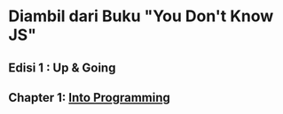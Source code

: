 # Diambil dari Buku "You Don't Know JS"
## Edisi 1 : Up & Going
## Chapter 1: [Into Programming](https://github.com/getify/You-Dont-Know-JS/blob/master/up%20%26%20going/ch1.md "You Don't Know JS")

